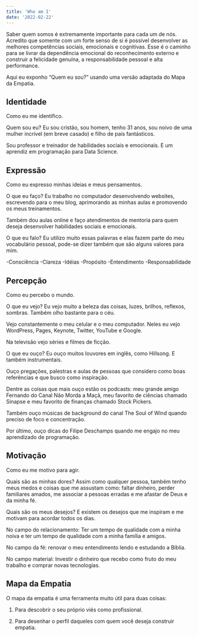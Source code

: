 ```yaml
---
title: 'Who am I'
date: '2022-02-22'
---
```


Saber quem somos é extremamente importante para cada um de nós. Acredito que somente com um forte senso de si é possível desenvolver as melhores competências sociais, emocionais e cognitivas. Esse é o caminho para se livrar da dependência emocional do reconhecimento externo e construir a felicidade genuína, a responsabilidade pessoal e alta performance.

Aqui eu exponho “Quem eu sou?” usando uma versão adaptada do Mapa da Empatia.

## Identidade ##
Como eu me identifico.

Quem sou eu?
Eu sou cristão, sou homem, tenho 31 anos, sou noivo de uma mulher incrível (em breve casado) e filho de pais fantásticos.

Sou professor e treinador de habilidades sociais e emocionais. E um aprendiz em programação para Data Science.

## Expressão ##
Como eu expresso minhas ideias e meus pensamentos.

O que eu faço?
Eu trabalho no computador desenvolvendo websites, escrevendo para o meu blog, aprimorando as minhas aulas e promovendo os meus treinamentos.

Também dou aulas online e faço atendimentos de mentoria para quem deseja desenvolver habilidades sociais e emocionais.

O que eu falo?
Eu utilizo muito essas palavras e elas fazem parte do meu vocabulário pessoal, pode-se dizer também que são alguns valores para mim.

-Consciência
-Clareza
-Idéias
-Propósito
-Entendimento
-Responsabilidade

## Percepção ##
Como eu percebo o mundo.

O que eu vejo?
Eu vejo muito a beleza das coisas, luzes, brilhos, reflexos, sombras. Também olho bastante para o céu.

Vejo constantemente o meu celular e o meu computador. Neles eu vejo WordPress, Pages, Keynote, Twitter, YouTube e Google.

Na televisão vejo séries e filmes de ficção.

O que eu ouço?
Eu ouço muitos louvores em inglês, como Hillsong. E também instrumentais.

Ouço pregações, palestras e aulas de pessoas que considero como boas referências e que busco como inspiração.

Dentre as coisas que mais ouço estão os podcasts: meu grande amigo Fernando do Canal Não Morda a Maçã, meu favorito de ciências chamado Sinapse e meu favorito de finanças chamado Stock Pickers.

Também ouço músicas de background do canal The Soul of Wind quando preciso de foco e concentração.

Por último, ouço dicas do Filipe Deschamps quando me engajo no meu aprendizado de programação.

## Motivação ##
Como eu me motivo para agir.

Quais são as minhas dores?
Assim como qualquer pessoa, também tenho meus medos e coisas que me assustam como: faltar dinheiro, perder familiares amados, me associar a pessoas erradas e me afastar de Deus e da minha fé.

Quais são os meus desejos?
E existem os desejos que me inspiram e me motivam para acordar todos os dias.

No campo do relacionamento: Ter um tempo de qualidade com a minha noiva e ter um tempo de qualidade com a minha família e amigos.

No campo da fé: renovar o meu entendimento lendo e estudando a Bíblia.

No campo material: Investir o dinheiro que recebo como fruto do meu trabalho e comprar novas tecnologias.

## Mapa da Empatia ##
O mapa da empatia é uma ferramenta muito útil para duas coisas:

1) Para descobrir o seu próprio viés como profissional.

2) Para desenhar o perfil daqueles com quem você deseja construir empatia.